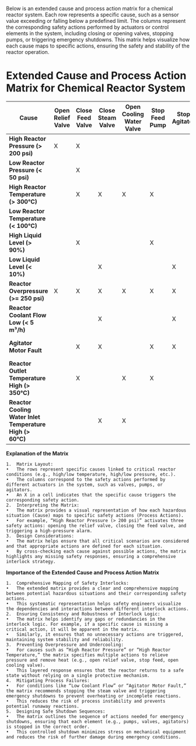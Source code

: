 Below is an extended cause and process action matrix for a chemical reactor system. Each row represents a specific cause, such as a sensor value exceeding or falling below a predefined limit. The columns represent the corresponding safety actions performed by actuators or control elements in the system, including closing or opening valves, stopping pumps, or triggering emergency shutdowns. This matrix helps visualize how each cause maps to specific actions, ensuring the safety and stability of the reactor operation.

# Extended Cause and Process Action Matrix for Chemical Reactor System

| **Cause**                                                               | **Open Relief Valve** | **Close Feed Valve** | **Close Steam Valve** | **Open Cooling Water Valve** | **Stop Feed Pump** | **Stop Agitator** | **Trigger High/Low Alarm**     | **Emergency Shutdown** |
|--------------------------------------------------------------------------|-----------------------|---------------------|-----------------------|----------------------------|--------------------|------------------|-------------------------------|-----------------------|
| **High Reactor Pressure (> 200 psi)**                                    | X                     | X                   |                       |                            |                    |                  | High Pressure Alarm           | X                     |
| **Low Reactor Pressure (< 50 psi)**                                      |                       | X                   |                       |                            |                    |                  | Low Pressure Alarm            |                       |
| **High Reactor Temperature (> 300°C)**                                   |                       | X                   | X                     | X                          | X                  |                  | High Temperature Alarm        | X                     |
| **Low Reactor Temperature (< 100°C)**                                    |                       |                     |                       |                            |                    |                  | Low Temperature Alarm         |                       |
| **High Liquid Level (> 90%)**                                            |                       | X                   |                       |                            | X                  |                  | High Liquid Level Alarm       | X                     |
| **Low Liquid Level (< 10%)**                                             |                       |                     | X                     |                            |                    | X                | Low Liquid Level Alarm        |                       |
| **Reactor Overpressure (>= 250 psi)**                                    | X                     | X                   | X                     | X                          | X                  | X                | Overpressure Alarm            | X                     |
| **Reactor Coolant Flow Low (< 5 m³/h)**                                   |                       |                     | X                     |                            |                    | X                | Low Coolant Flow Alarm        |                       |
| **Agitator Motor Fault**                                                 |                       | X                   | X                     |                            | X                  | X                | Agitator Motor Fault Alarm    | X                     |
| **Reactor Outlet Temperature High (> 350°C)**                             |                       | X                   |                       | X                          | X                  |                  | High Outlet Temp Alarm        | X                     |
| **Reactor Cooling Water Inlet Temperature High (> 60°C)**                |                       |                     | X                     | X                          |                    |                  | High Inlet Temp Alarm         |                       |


**Explanation of the Matrix**

	1.	Matrix Layout:
	•	The rows represent specific causes linked to critical reactor conditions (e.g., high/low temperature, high/low pressure, etc.).
	•	The columns correspond to the safety actions performed by different actuators in the system, such as valves, pumps, or agitators.
	•	An X in a cell indicates that the specific cause triggers the corresponding safety action.
	2.	Interpreting the Matrix:
	•	The matrix provides a visual representation of how each hazardous situation (Cause) maps to specific safety actions (Process Actions).
	•	For example, “High Reactor Pressure (> 200 psi)” activates three safety actions: opening the relief valve, closing the feed valve, and triggering a high-pressure alarm.
	3.	Design Considerations:
	•	The matrix helps ensure that all critical scenarios are considered and that appropriate actions are defined for each situation.
	•	By cross-checking each cause against possible actions, the matrix highlights any missing safety responses, ensuring a comprehensive interlock strategy.

**Importance of the Extended Cause and Process Action Matrix**

	1.	Comprehensive Mapping of Safety Interlocks:
	•	The extended matrix provides a clear and comprehensive mapping between potential hazardous situations and their corresponding safety actions.
	•	This systematic representation helps safety engineers visualize the dependencies and interactions between different interlock actions.
	2.	Ensuring Consistency and Robustness of Interlock Logic:
	•	The matrix helps identify any gaps or redundancies in the interlock logic. For example, if a specific cause is missing a critical action, it will be apparent in the matrix.
	•	Similarly, it ensures that no unnecessary actions are triggered, maintaining system stability and reliability.
	3.	Preventing Overpressure and Undercooling:
	•	For causes such as “High Reactor Pressure” or “High Reactor Temperature,” the matrix specifies multiple actions to relieve pressure and remove heat (e.g., open relief valve, stop feed, open cooling valve).
	•	This layered response ensures that the reactor returns to a safe state without relying on a single protective mechanism.
	4.	Mitigating Process Failures:
	•	For conditions like “Low Coolant Flow” or “Agitator Motor Fault,” the matrix recommends stopping the steam valve and triggering emergency shutdowns to prevent overheating or incomplete reactions.
	•	This reduces the risk of process instability and prevents potential runaway reactions.
	5.	Designing Safe Shutdown Sequences:
	•	The matrix outlines the sequence of actions needed for emergency shutdowns, ensuring that each element (e.g., pumps, valves, agitators) is stopped in the correct order.
	•	This controlled shutdown minimizes stress on mechanical equipment and reduces the risk of further damage during emergency conditions.
